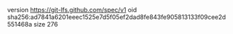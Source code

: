 version https://git-lfs.github.com/spec/v1
oid sha256:ad7841a6201eeec1525e7d5f05ef2dad8fe843fe905813133f09cee2d551468a
size 276
